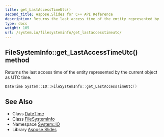 ```yaml
---
title: get_LastAccessTimeUtc()
second_title: Aspose.Slides for C++ API Reference
description: Returns the last access time of the entity represented by the current object as UTC time.
type: docs
weight: 105
url: /system.io/filesysteminfo/get_lastaccesstimeutc/
---
```

## FileSystemInfo::get_LastAccessTimeUtc() method


Returns the last access time of the entity represented by the current object as UTC time.

```cpp
DateTime System::IO::FileSystemInfo::get_LastAccessTimeUtc()
```

## See Also

* Class [DateTime](../../../system/datetime/)
* Class [FileSystemInfo](../)
* Namespace [System::IO](../../)
* Library [Aspose.Slides](../../../)